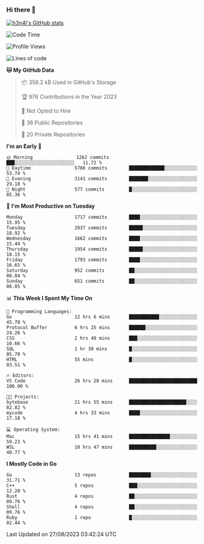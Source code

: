 ### Hi there 👋

[![h3n4l's GitHub stats](https://github-readme-stats.vercel.app/api?username=h3n4l&count_private=true&show_icons=true&theme=radical)](https://github.com/h3n4l/github-readme-stats)

<!--START_SECTION:waka-->
![Code Time](http://img.shields.io/badge/Code%20Time-1%2C531%20hrs%2059%20mins-blue)

![Profile Views](http://img.shields.io/badge/Profile%20Views-1-blue)

![Lines of code](https://img.shields.io/badge/From%20Hello%20World%20I%27ve%20Written-3.0%20million%20lines%20of%20code-blue)

**🐱 My GitHub Data** 

> 📦 356.2 kB Used in GitHub's Storage 
 > 
> 🏆 976 Contributions in the Year 2023
 > 
> 🚫 Not Opted to Hire
 > 
> 📜 36 Public Repositories 
 > 
> 🔑 20 Private Repositories 
 > 
**I'm an Early 🐤** 

```text
🌞 Morning                1262 commits        ███░░░░░░░░░░░░░░░░░░░░░░   11.72 % 
🌆 Daytime                5786 commits        █████████████░░░░░░░░░░░░   53.74 % 
🌃 Evening                3141 commits        ███████░░░░░░░░░░░░░░░░░░   29.18 % 
🌙 Night                  577 commits         █░░░░░░░░░░░░░░░░░░░░░░░░   05.36 % 
```
📅 **I'm Most Productive on Tuesday** 

```text
Monday                   1717 commits        ████░░░░░░░░░░░░░░░░░░░░░   15.95 % 
Tuesday                  2037 commits        █████░░░░░░░░░░░░░░░░░░░░   18.92 % 
Wednesday                1662 commits        ████░░░░░░░░░░░░░░░░░░░░░   15.44 % 
Thursday                 1954 commits        █████░░░░░░░░░░░░░░░░░░░░   18.15 % 
Friday                   1793 commits        ████░░░░░░░░░░░░░░░░░░░░░   16.65 % 
Saturday                 952 commits         ██░░░░░░░░░░░░░░░░░░░░░░░   08.84 % 
Sunday                   651 commits         ██░░░░░░░░░░░░░░░░░░░░░░░   06.05 % 
```


📊 **This Week I Spent My Time On** 

```text
💬 Programming Languages: 
Go                       12 hrs 6 mins       ███████████░░░░░░░░░░░░░░   45.70 % 
Protocol Buffer          6 hrs 25 mins       ██████░░░░░░░░░░░░░░░░░░░   24.26 % 
CSS                      2 hrs 49 mins       ███░░░░░░░░░░░░░░░░░░░░░░   10.66 % 
SQL                      1 hr 30 mins        █░░░░░░░░░░░░░░░░░░░░░░░░   05.70 % 
HTML                     55 mins             █░░░░░░░░░░░░░░░░░░░░░░░░   03.51 % 

🔥 Editors: 
VS Code                  26 hrs 28 mins      █████████████████████████   100.00 % 

🐱‍💻 Projects: 
bytebase                 21 hrs 55 mins      █████████████████████░░░░   82.82 % 
mycode                   4 hrs 33 mins       ████░░░░░░░░░░░░░░░░░░░░░   17.18 % 

💻 Operating System: 
Mac                      15 hrs 41 mins      ███████████████░░░░░░░░░░   59.23 % 
WSL                      10 hrs 47 mins      ██████████░░░░░░░░░░░░░░░   40.77 % 
```

**I Mostly Code in Go** 

```text
Go                       13 repos            ████████░░░░░░░░░░░░░░░░░   31.71 % 
C++                      5 repos             ███░░░░░░░░░░░░░░░░░░░░░░   12.20 % 
Rust                     4 repos             ██░░░░░░░░░░░░░░░░░░░░░░░   09.76 % 
Shell                    4 repos             ██░░░░░░░░░░░░░░░░░░░░░░░   09.76 % 
Ruby                     1 repo              █░░░░░░░░░░░░░░░░░░░░░░░░   02.44 % 
```




 Last Updated on 27/08/2023 03:42:24 UTC
<!--END_SECTION:waka-->

